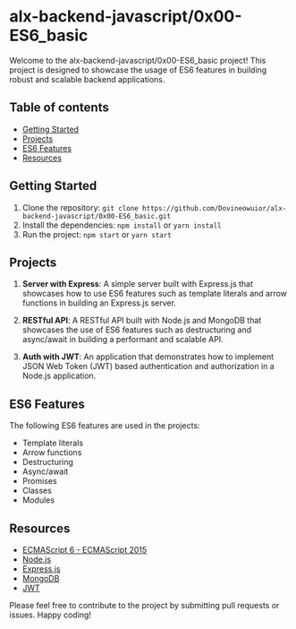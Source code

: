 # alx-backend-javascript/0x00-ES6_basic

Welcome to the alx-backend-javascript/0x00-ES6_basic project! This project is designed to showcase the usage of ES6 features in building robust and scalable backend applications.

## Table of contents
- [Getting Started](#getting-started)
- [Projects](#projects)
- [ES6 Features](#es6-features)
- [Resources](#resources)

## Getting Started

1. Clone the repository: `git clone https://github.com/Dovineowuior/alx-backend-javascript/0x00-ES6_basic.git`
2. Install the dependencies: `npm install` or `yarn install`
3. Run the project: `npm start` or `yarn start`

## Projects

1. **Server with Express**: A simple server built with Express.js that showcases how to use ES6 features such as template literals and arrow functions in building an Express.js server.

2. **RESTful API**: A RESTful API built with Node.js and MongoDB that showcases the use of ES6 features such as destructuring and async/await in building a performant and scalable API.

3. **Auth with JWT**: An application that demonstrates how to implement JSON Web Token (JWT) based authentication and authorization in a Node.js application.

## ES6 Features

The following ES6 features are used in the projects:

- Template literals
- Arrow functions
- Destructuring
- Async/await
- Promises
- Classes
- Modules

## Resources

- [ECMAScript 6 - ECMAScript 2015](https://www.ecma-international.org/ecma-262/6.0/)
- [Node.js](https://nodejs.org/)
- [Express.js](https://expressjs.com/)
- [MongoDB](https://www.mongodb.com/)
- [JWT](https://jwt.io/)

Please feel free to contribute to the project by submitting pull requests or issues. Happy coding!
